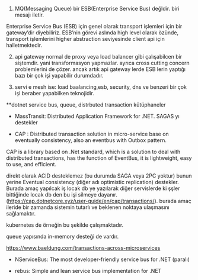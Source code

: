 1. MQ(Messaging Queue) bir ESB(Enterprise Service Bus) değldir. biri mesajı iletir. 

Enterprise Service Bus (ESB) için genel olarak transport işlemleri için bir gateway’dir diyebiliriz. ESB’nin görevi aslında high level olarak özünde, transport işlemlerini higher abstraction seviyesinde client api için halletmektedir.


2. api gateway normal de proxy veya load balancer gibi çalışabilcen bir siştemdir. yani transformasyon yapmazlar. ayrıca cross cutting concern problemlerini de çözer. ancak artık api gateway lerde ESB lerin yaptığı bazı bir çok işi yapabilir durumdadır.

3. servi e mesh ise: load baalancing,esb, security, dns ve benzeri bir çok işi beraber yapabilken teknojidir.



**dotnet service bus, queue, distrbuted transaction kütüphaneler

- MassTransit: Distributed Application Framework for .NET. SAGAS yı destekler


- CAP : Distributed transaction solution in micro-service base on eventually consistency, also an eventbus with Outbox pattern.

CAP is a library based on .Net standard, which is a solution to deal with distributed transactions, has the function of EventBus, it is lightweight, easy to use, and efficient.

direkt olarak ACID desteklemez (bu durumda SAGA veya 2PC yoktur) bunun yerine Eventual consistency (diğer adı optimistic replication) destekler. Burada amaç yapılcak iş locak db ye yazılarak diğer servislerde ki şşler bittiğinde locak db den bu işi silmeye dayanır. (https://cap.dotnetcore.xyz/user-guide/en/cap/transactions/). burada amaç ileride bir zamanda sistemin tutarlı ve beklenen noktaya ulaşmasını sağlamaktır.

kubernetes de örneğin bu şekilde çalışmaktadır.

queue yapısında in-memory desteği de vardır.



https://www.baeldung.com/transactions-across-microservices


- NServiceBus: The most developer-friendly service bus for .NET (paralı)

- rebus: Simple and lean service bus implementation for .NET 



 
